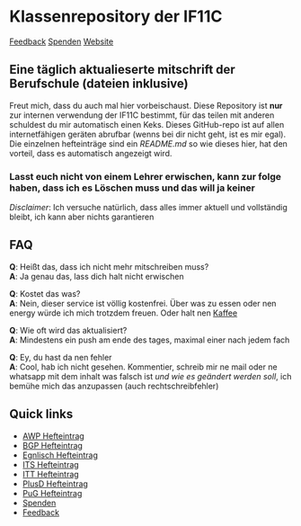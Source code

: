 # Klassenrepository der IF11C

[Feedback](https://forms.gle/efXCc41bpAw2JcBz9)
[Spenden](https://ko-fi.com/myLogic207)
[Website](myLogic207.github.io)

## Eine täglich aktualieserte mitschrift der Berufschule (dateien inklusive)

Freut mich, dass du auch mal hier vorbeischaust.
Diese Repository ist **nur** zur internen verwendung der IF11C bestimmt, für das teilen mit anderen schuldest du mir automatisch einen Keks.
Dieses GitHub-repo ist auf allen internetfähigen geräten abrufbar (wenns bei dir nicht geht, ist es mir egal). Die einzelnen hefteinträge sind ein *README.md* so wie dieses hier, hat den vorteil, dass es automatisch angezeigt wird.

### **Lasst euch nicht von einem Lehrer erwischen, kann zur folge haben, dass ich es Löschen muss und das will ja keiner**

*Disclaimer*: Ich versuche natürlich, dass alles immer aktuell und vollständig bleibt, ich kann aber nichts garantieren

## FAQ

**Q**: Heißt das, dass ich nicht mehr mitschreiben muss?\
**A**: Ja genau das, lass dich halt nicht erwischen

**Q**: Kostet das was?\
**A**: Nein, dieser service ist völlig kostenfrei. Über was zu essen oder nen energy würde ich mich trotzdem freuen. Oder halt nen [Kaffee](https://ko-fi.com/myLogic207)

**Q**: Wie oft wird das aktualisiert?\
**A**: Mindestens ein push am ende des tages, maximal einer nach jedem fach

**Q**: Ey, du hast da nen fehler\
**A**: Cool, hab ich nicht gesehen. Kommentier, schreib mir ne mail oder ne whatsapp mit dem inhalt was falsch ist *und wie es geändert werden soll*, ich bemühe mich das anzupassen (auch rechtschreibfehler)

## Quick links

- [AWP Hefteintrag](./AWP/README.md)
- [BGP Hefteintrag](./BGP/README.md)
- [Egnlisch Hefteintrag](./English/README.md)
- [ITS Hefteintrag](./ITS/README.md)
- [ITT Hefteintrag](./ITT/README.md)
- [PlusD Hefteintrag](./PlusD/README.md)
- [PuG Hefteintrag](./PuG/README.md)
- [Spenden](https://ko-fi.com/myLogic207)
- [Feedback](https://forms.gle/efXCc41bpAw2JcBz9)
<!--- [FallbackFeedback](https://docs.google.com/forms/d/e/1FAIpQLSf2jT9Wh8k5JtnhZN9c0CMExNB_n3KsLWxeVb5TGHG73S_JEg/viewform?usp=sf_link) -->
